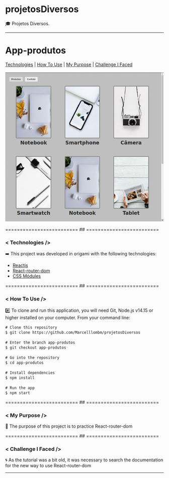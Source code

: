 # projetosDiversos
:mortar_board: Projetos Diversos.
<hr>

# App-produtos
[Technologies](#Technologies-app-produtos)  |  [How To Use](#how-to-use-app-produtos)  |  [My Purpose](#my-purpose-app-produtos) | [Challenge I Faced ](#challenge-i-faced-app-produtos)
</br></br>
<img src='img/app-produtos.gif' alt='app-produtos'>

========================= ## =========================
<a id="Technologies-app-produtos"></a>

### < Technologies />

:arrow_right: This project was developed in origami with the following technologies:

- [Reactjs](https://reactjs.org/)
- [React-router-dom](https://www.npmjs.com/package/react-router-dom)
- [CSS Módules](https://create-react-app.dev/docs/adding-a-css-modules-stylesheet/)

========================= ## =========================
<a id="how-to-use-app-produtos"></a>

### < How To Use />
:hash: To clone and run this application, you will need Git, Node.js v14.15 or higher installed on your computer. From your command line:

```
# Clone this repository
$ git clone https://github.com/Marcelllombm/projetosDiversos

# Enter the branch app-produtos
$ git checkout app-produtos

# Go into the repository
$ cd app-produtos

# Install dependencies
$ npm install

# Run the app
$ npm start
```
========================= ## =========================
<a id="my-purpose-app-produtos"></a>

### < My Purpose />

:dart: The purpose of this project is to practice React-router-dom

========================= ## =========================
<a id="challenge-i-faced-app-produtos"></a>

### < Challenge I Faced />
:cyclone: As the tutorial was a bit old, it was necessary to search the documentation for the new way to use React-router-dom
<hr>
